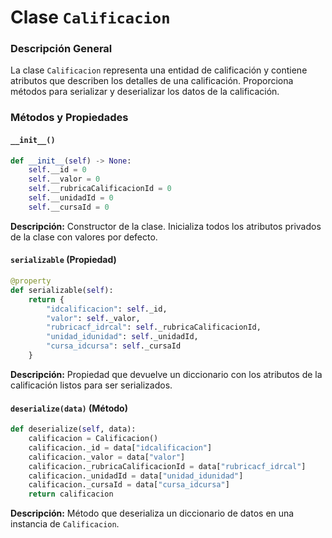 
# Clase `Calificacion`

### Descripción General
La clase `Calificacion` representa una entidad de calificación y contiene atributos que describen los detalles de una calificación. Proporciona métodos para serializar y deserializar los datos de la calificación.

### Métodos y Propiedades

#### `__init__()`
```python
def __init__(self) -> None:
    self.__id = 0
    self.__valor = 0
    self.__rubricaCalificacionId = 0
    self.__unidadId = 0
    self.__cursaId = 0
```
**Descripción:** Constructor de la clase. Inicializa todos los atributos privados de la clase con valores por defecto.


#### `serializable` (Propiedad)
```python
@property
def serializable(self):
    return {
        "idcalificacion": self._id,
        "valor": self._valor,
        "rubricacf_idrcal": self._rubricaCalificacionId,
        "unidad_idunidad": self._unidadId,
        "cursa_idcursa": self._cursaId
    }
```
**Descripción:** Propiedad que devuelve un diccionario con los atributos de la calificación listos para ser serializados.

#### `deserialize(data)` (Método)
```python
def deserialize(self, data):
    calificacion = Calificacion()
    calificacion._id = data["idcalificacion"]
    calificacion._valor = data["valor"]
    calificacion._rubricaCalificacionId = data["rubricacf_idrcal"]
    calificacion._unidadId = data["unidad_idunidad"]
    calificacion._cursaId = data["cursa_idcursa"]
    return calificacion
```
**Descripción:** Método que deserializa un diccionario de datos en una instancia de `Calificacion`.

